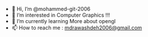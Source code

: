 - 👋 Hi, I’m @mohammed-git-2006
- 👀 I’m interested in Computer Graphics !!!
- 🌱 I’m currently learning More about opengl
- 📫 How to reach me : mdrawashdeh2006@gmail.com

<!---
mohammed-git-2006/mohammed-git-2006 is a ✨ special ✨ repository because its `README.md` (this file) appears on your GitHub profile.
You can click the Preview link to take a look at your changes.
--->
